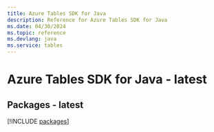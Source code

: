 ```yaml
---
title: Azure Tables SDK for Java
description: Reference for Azure Tables SDK for Java
ms.date: 04/30/2024
ms.topic: reference
ms.devlang: java
ms.service: tables
---
```

# Azure Tables SDK for Java - latest
## Packages - latest
[!INCLUDE [packages](tables-index.md)]